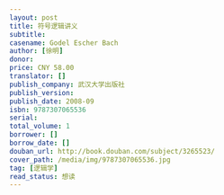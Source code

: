 ```yaml
---
layout: post
title: 符号逻辑讲义
subtitle: 
casename: Godel Escher Bach
author: [徐明]
donor: 
price: CNY 58.00
translator: []
publish_company: 武汉大学出版社
publish_version: 
publish_date: 2008-09
isbn: 9787307065536
serial: 
total_volume: 1
borrower: []
borrow_date: []
douban_url: http://book.douban.com/subject/3265523/
cover_path: /media/img/9787307065536.jpg
tag: [逻辑学]
read_status: 想读
---
```


